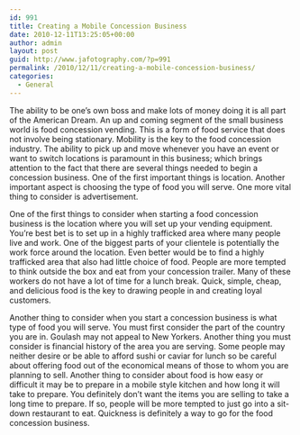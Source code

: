 ```yaml
---
id: 991
title: Creating a Mobile Concession Business
date: 2010-12-11T13:25:05+00:00
author: admin
layout: post
guid: http://www.jafotography.com/?p=991
permalink: /2010/12/11/creating-a-mobile-concession-business/
categories:
  - General
---
```

The ability to be one’s own boss and make lots of money doing it is all part of the American Dream. An up and coming segment of the small business world is food concession vending. This is a form of food service that does not involve being stationary. Mobility is the key to the food concession industry. The ability to pick up and move whenever you have an event or want to switch locations is paramount in this business; which brings attention to the fact that there are several things needed to begin a concession business. One of the first important things is location. Another important aspect is choosing the type of food you will serve. One more vital thing to consider is advertisement.

One of the first things to consider when starting a food concession business is the location where you will set up your vending equipment. You’re best bet is to set up in a highly trafficked area where many people live and work. One of the biggest parts of your clientele is potentially the work force around the location. Even better would be to find a highly trafficked area that also had little choice of food. People are more tempted to think outside the box and eat from your concession trailer. Many of these workers do not have a lot of time for a lunch break. Quick, simple, cheap, and delicious food is the key to drawing people in and creating loyal customers.

Another thing to consider when you start a concession business is what type of food you will serve. You must first consider the part of the country you are in. Goulash may not appeal to New Yorkers. Another thing you must consider is financial history of the area you are serving. Some people may neither desire or be able to afford sushi or caviar for lunch so be careful about offering food out of the economical means of those to whom you are planning to sell. Another thing to consider about food is how easy or difficult it may be to prepare in a mobile style kitchen and how long it will take to prepare. You definitely don’t want the items you are selling to take a long time to prepare. If so, people will be more tempted to just go into a sit-down restaurant to eat. Quickness is definitely a way to go for the food concession business.